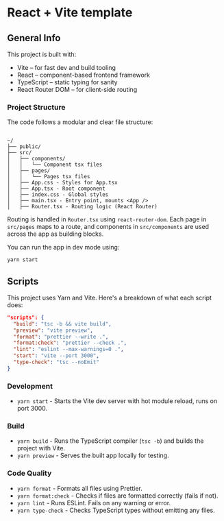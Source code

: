 # React + Vite template

## General Info

This project is built with:

- Vite – for fast dev and build tooling
- React – component-based frontend framework
- TypeScript – static typing for sanity
- React Router DOM – for client-side routing

### Project Structure

The code follows a modular and clear file structure:

```

~/
├── public/
├── src/
│   ├── components/
│   │   └── Component tsx files
│   ├── pages/
│   │   └── Pages tsx files
│   ├── App.css - Styles for App.tsx
│   ├── App.tsx - Root component
│   ├── index.css - Global styles
│   ├── main.tsx - Entry point, mounts <App />
│   ├── Router.tsx - Routing logic (React Router)

```

Routing is handled in `Router.tsx` using `react-router-dom`. Each page in `src/pages` maps to a route, and components in `src/components` are used across the app as building blocks.

You can run the app in dev mode using:

```bash
yarn start
```

## Scripts

This project uses Yarn and Vite. Here's a breakdown of what each script does:

```json
"scripts": {
  "build": "tsc -b && vite build",
  "preview": "vite preview",
  "format": "prettier --write .",
  "format:check": "prettier --check .",
  "lint": "eslint --max-warnings=0 .",
  "start": "vite --port 3000",
  "type-check": "tsc --noEmit"
}
```

### Development

- `yarn start` - Starts the Vite dev server with hot module reload, runs on port 3000.

### Build

- `yarn build` - Runs the TypeScript compiler (`tsc -b`) and builds the project with Vite.
- `yarn preview` - Serves the built app locally for testing.

### Code Quality

- `yarn format` - Formats all files using Prettier.
- `yarn format:check` - Checks if files are formatted correctly (fails if not).
- `yarn lint` - Runs ESLint. Fails on any warning or error.
- `yarn type-check` - Checks TypeScript types without emitting any files.
